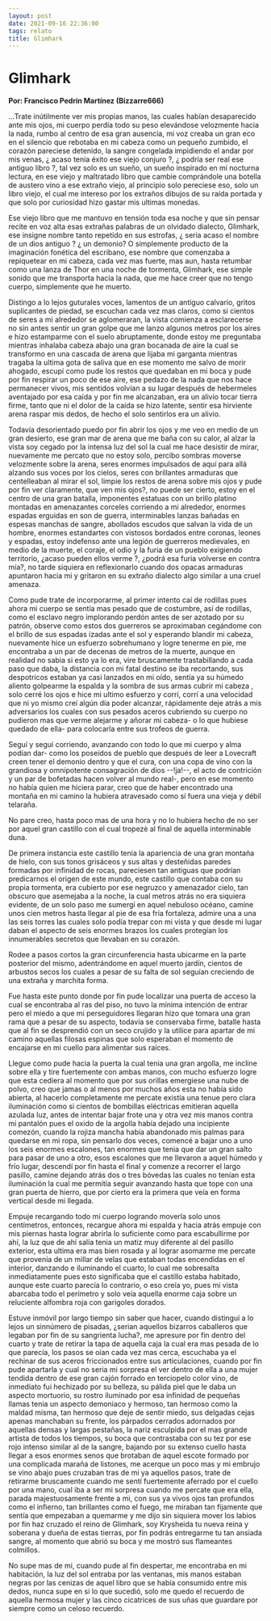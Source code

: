 ```yaml
---
layout: post
date: 2021-09-16 22:36:00
tags: relato
title: Glimhark
---
```


# Glimhark

**Por: Francisco Pedrin Martínez (Bizzarre666)**

...Trate inútilmente ver mis propias manos, las cuales habían
desaparecido ante mis ojos, mi cuerpo perdía todo su peso elevándose
velozmente hacia la nada, rumbo al centro de esa gran ausencia, mi voz
creaba un gran eco en el silencio que rebotaba en mi cabeza como un
pequeño zumbido, el corazón pareciese detenido, la sangre congelada
impidiendo el andar por mis venas, ¿ acaso tenia éxito ese viejo
conjuro ?, ¿ podría ser real ese antiguo libro ?, tal vez solo es un
sueño, un sueño inspirado en mi nocturna lectura, en ese viejo y
maltratado libro que cambie comprándole una botella de austero vino a
ese extraño viejo, al principio solo pereciese eso, solo un libro
viejo, el cual me intereso por los extraños dibujos de su raída portada
y que solo por curiosidad hizo gastar mis ultimas monedas.

Ese viejo libro que me mantuvo en tensión toda esa noche y que sin
pensar recite en voz alta esas extrañas palabras de un olvidado
dialecto, Glimhark, ese insigne nombre tanto repetido en sus estrofas,
¿ seria acaso el nombre de un dios antiguo ? ¿ un demonio? O
simplemente producto de la imaginación fonética del escribano, ese
nombre que comenzaba a repiquetear en mi cabeza, cada vez mas fuerte,
mas aun, hasta retumbar como una lanza de Thor en una noche de
tormenta, Glimhark, ese simple sonido que me transporta hacia la nada,
que me hace creer que no tengo cuerpo, simplemente que he muerto.

Distingo a lo lejos guturales voces, lamentos de un antiguo calvario,
gritos suplicantes de piedad, se escuchan cada vez mas claros, como si
cientos de seres a mi alrededor se aglomeraran, la vista comienza a
esclarecerse no sin antes sentir un gran golpe que me lanzo algunos
metros por los aires e hizo estamparme con el suelo abruptamente, donde
estoy me preguntaba mientras inhalaba cabeza abajo una gran bocanada de
aire la cual se transformo en una cascada de arena que lijaba mi
garganta mientras tragaba la ultima gota de saliva que en ese momento
me salvo de morir ahogado, escupí como pude los restos que quedaban en
mi boca y pude por fin respirar un poco de ese aire, ese pedazo de la
nada que nos hace permanecer vivos, mis sentidos volvían a su lugar
después de hebermeles aventajado por esa caída y por fin me alcanzaban,
era un alivio tocar tierra firme, tanto que ni el dolor de la caída se
hizo latente, sentir esa hirviente arena raspar mis dedos, de hecho el
solo sentirlos era un alivio.

Todavía desorientado puedo por fin abrir
los ojos y me veo en medio de un gran desierto, ese gran mar de arena
que me baña con su calor, al alzar la vista soy cegado por la intensa
luz del sol la cual me hace desistir de mirar, nuevamente me percato
que no estoy solo, percibo sombras moverse velozmente sobre la arena,
seres enormes impulsados de aquí para allá alzando sus voces por los
cielos, seres con brillantes armaduras que centelleaban al mirar el
sol, limpie los restos de arena sobre mis ojos y pude por fin ver
claramente, que ven mis ojos?, no puede ser cierto, estoy en el centro
de una gran batalla, imponentes estatuas con un brillo platino montadas
en amenazantes corceles corriendo a mi alrededor, enormes espadas
erguidas en son de guerra, interminables lanzas bañadas en espesas
manchas de sangre, abollados escudos que salvan la vida de un hombre,
enormes estandartes con vistosos bordados entre coronas, leones y
espadas, estoy indefenso ante una legión de guerreros medievales, en
medio de la muerte, el coraje, el odio y la furia de un pueblo
exigiendo territorio, ¿acaso pueden ellos verme ?, ¿podrá esa furia
volverse en contra mía?, no tarde siquiera en reflexionarlo cuando dos
opacas armaduras apuntaron hacia mi y gritaron en su extraño dialecto
algo similar a una cruel amenaza.

Como pude trate de incorporarme, al
primer intento caí de rodillas pues ahora mi cuerpo se sentía mas
pesado que de costumbre, así de rodillas, como el esclavo negro
implorando perdón antes de ser azotado por su patrón, observe como
estos dos guerreros se aproximaban cegándome con el brillo de sus
espadas izadas ante el sol y esperando blandir mi cabeza, nuevamente
hice un esfuerzo sobrehumano y logre tenerme en pie, me encontraba a un
par de decenas de metros de la muerte, aunque en realidad no sabia si
esto ya lo era, vire bruscamente trastabillando a cada paso que daba,
la distancia con mi fatal destino se iba recortando, sus despotricos
estaban ya casi lanzados en mi oído, sentía ya su húmedo aliento
golpearme la espalda y la sombra de sus armas cubrir mi cabeza , solo
cerré los ojos e hice mi ultimo esfuerzo y corrí, corrí a una velocidad
que ni yo mismo creí algún día poder alcanzar, rápidamente deje atrás a
mis adversarios los cuales con sus pesados aceros cubriendo su cuerpo
no pudieron mas que verme alejarme y añorar mi cabeza- o lo que hubiese
quedado de ella- para colocarla entre sus trofeos de guerra.

Seguí y seguí corriendo, avanzando con todo lo que mi cuerpo y alma
podían dar- como los poseídos de pueblo que después de leer a Lovecraft
creen tener el demonio dentro y que el cura, con una copa de vino con
la grandiosa y omnipotente consagración de dios --!ja!--, el acto de
contrición y un par de bofetadas hacen volver al mundo real-, pero en
ese momento no había quien me hiciera parar, creo que de haber
encontrado una montaña en mi camino la hubiera atravesado como si fuera
una vieja y débil telaraña.

No pare creo, hasta poco mas de una hora y
no lo hubiera hecho de no ser por aquel gran castillo con el cual
tropezè al final de aquella interminable duna.

De primera instancia
este castillo tenia la apariencia de una gran montaña de hielo, con sus
tonos grisáceos y sus altas y desteñidas paredes formadas por infinidad
de rocas, pareciesen tan antiguas que podrían predicarnos el origen de
este mundo, este castillo que contaba con su propia tormenta, era
cubierto por ese negruzco y amenazador cielo, tan obscuro que asemejaba
a la noche, la cual metros atrás no era siquiera evidente, de un solo
paso me sumergí en aquel nebuloso océano, camine unos cien metros hasta
llegar al pie de esa fría fortaleza, admire una a una las seis torres
las cuales solo podía trepar con mi vista y que desde mi lugar daban el
aspecto de seis enormes brazos los cuales protegían los innumerables
secretos que llevaban en su corazón.

Rodee a pasos cortos la gran
circunferencia hasta ubicarme en la parte posterior del mismo,
adentrándome en aquel muerto jardín, cientos de arbustos secos los
cuales a pesar de su falta de sol seguían creciendo de una extraña y
marchita forma.

Fue hasta este punto donde por fin pude localizar una
puerta de acceso la cual se encontraba al ras del piso, no tuvo la
mínima intención de entrar pero el miedo a que mi perseguidores
llegaran hizo que tomara una gran rama que a pesar de su aspecto,
todavía se conservaba firme, batalle hasta que al fin se desprendió con
un seco crujido y la utilice para apartar de mi camino aquellas filosas
espinas que solo esperaban el momento de encajarse en mi cuello para
alimentar sus raíces.

Llegue como pude hacia la puerta la cual tenia una gran argolla, me
incline sobre ella y tire fuertemente con ambas manos, con mucho
esfuerzo logre que esta cediera al momento que por sus orillas
emergiese una nube de polvo, creo que jamas o al menos por muchos años
esta no había sido abierta, al hacerlo completamente me percate existía
una tenue pero clara iluminación como si cientos de bombillas
eléctricas emitieran aquella azulada luz, antes de intentar bajar frote
una y otra vez mis manos contra mi pantalón pues el oxido de la argolla
había dejado una incipiente comezón, cuando la rojiza mancha había
abandonado mis palmas para quedarse en mi ropa, sin pensarlo dos veces,
comencé a bajar uno a uno los seis enormes escalones, tan enormes que
tenia que dar un gran salto para pasar de uno a otro, esos escalones
que me llevaron a aquel húmedo y frío lugar, descendí por fin hasta el
final y comenze a recorrer el largo pasillo, camine dejando atrás dos o
tres bóvedas las cuales no tenían esta iluminación la cual me permitía
seguir avanzando hasta que tope con una gran puerta de hierro, que por
cierto era la primera que veía en forma vertical desde mi llegada.

Empuje recargando todo mi cuerpo logrando moverla solo unos
centímetros, entonces, recargue ahora mi espalda y hacia atrás empuje
con mis piernas hasta lograr abrirla lo suficiente como para
escabullirme por ahí, la luz que de ahí salía tenia un matiz muy
diferente al del pasillo exterior, esta ultima era mas bien rosada y al
lograr asomarme me percate que provenía de un millar de velas que
estaban todas encendidas en el interior, danzando e iluminando el
cuarto, lo cual me sobresalta inmediatamente pues esto significaba que
el castillo estaba habitado, aunque este cuarto parecía lo contrario, o
eso creía yo, pues mi vista abarcaba todo el perímetro y solo veía
aquella enorme caja sobre un reluciente alfombra roja con garigoles
dorados.

Estuve inmóvil por largo tiempo sin saber que hacer, cuando distinguí a
lo lejos un sinnúmero de pisadas, ¿serian aquellos bizarros caballeros
que legaban por fin de su sangrienta lucha?, me apresure por fin dentro
del cuarto y trate de retirar la tapa de aquella caja la cual era mas
pesada de lo que parecía, los pasos se oían cada vez mas cerca,
escuchaba ya el rechinar de sus aceros friccionados entre sus
articulaciones, cuando por fin pude apartarla y cual no seria mi
sorpresa el ver dentro de ella a una mujer tendida dentro de ese gran
cajón forrado en terciopelo color vino, de inmediato fui hechizado por
su belleza, su pálida piel que le daba un aspecto mortuorio, su rostro
iluminado por esa infinidad de pequeñas llamas tenia un aspecto
demoniaco y hermoso, tan hermoso como la maldad misma, tan hermoso que
deje de sentir miedo, sus delgadas cejas apenas manchaban su frente,
los párpados cerrados adornados por aquellas densas y largas pestañas,
la nariz esculpida por el mas grande artista de todos los tiempos, su
boca que contrastaba con su tez por ese rojo intenso similar al de la
sangre, bajando por su extenso cuello hasta llegar a esos enormes senos
que brotaban de aquel escote formado por una complicada maraña de
listones, me acerque un poco mas y mi embrujo se vino abajo pues
cruzaban tras de mi ya aquellos pasos, trate de retirarme bruscamente
cuando me sentí fuertemente aferrado por el cuello por una mano, cual
iba a ser mi sorpresa cuando me percate que era ella, parada
majestuosamente frente a mi, con sus ya vivos ojos tan profundos como
el infierno, tan brillantes como el fuego, me miraban tan fijamente que
sentía que empezaban a quemarme y me dijo sin siquiera mover los labios
por fin haz cruzado el reino de Glimhark, soy Krysheida tu nueva reina
y soberana y dueña de estas tierras, por fin podrás entregarme tu tan
ansiada sangre, al momento que abrió su boca y me mostró sus flameantes
colmillos.

No supe mas de mi, cuando pude al fin despertar, me
encontraba en mi habitación, la luz del sol entraba por las ventanas,
mis manos estaban negras por las cenizas de aquel libro que se había
consumido entre mis dedos, nunca supe en si lo que sucedió, solo me
quedo el recuerdo de aquella hermosa mujer y las cinco cicatrices de
sus uñas que guardare por siempre como un celoso recuerdo.